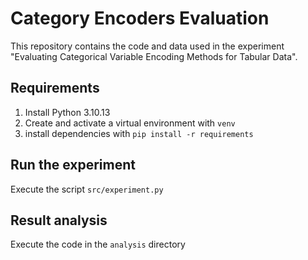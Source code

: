 # Category Encoders Evaluation
This repository contains the code and data used in the experiment "Evaluating Categorical Variable Encoding Methods for Tabular Data".
## Requirements
1. Install Python 3.10.13
2. Create and activate a virtual environment with `venv`
3. install dependencies with `pip install -r requirements`
## Run the experiment
Execute the script `src/experiment.py`
## Result analysis
Execute the code in the `analysis` directory
